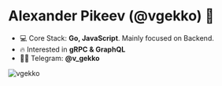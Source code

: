 <h1 align="left">Alexander Pikeev (@vgekko) 👋</h1>

- 💻 Core Stack: **Go, JavaScript**. Mainly focused on Backend.
- 🔥 Interested in **gRPC & GraphQL**
- 👨‍💻 Telegram: **@v_gekko**

<p>&nbsp;<img align="left" src="https://github-readme-stats.vercel.app/api?username=vgekko&show_icons=true&hide_title=true" alt="vgekko" /></p>
